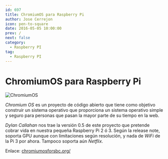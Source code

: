 ```yaml
---
id: 697
title: ChromiumOS para Raspberry Pi
author: Jose Cerrejon
icon: pen-to-square
date: 2016-05-05 10:00:00
prev: /
next: false
category:
  - Raspberry PI
tag:
  - Raspberry PI
---
```


# ChromiumOS para Raspberry Pi

![ChromiumOS](/images/2016/05/chromium_OS.png)

*Chromium OS* es un proyecto de código abierto que tiene como objetivo construir un sistema operativo que proporciona un sistema operativo simple y seguro para personas que pasan la mayor parte de su tiempo en la web.

*Dylan Callahan* nos trae la versión 0.5 de este proyecto que pretende cobrar vida en nuestra pequeña Raspberry Pi 2 ó 3. Según la release note, soporta GPU aunque con limitaciones según resolución, y nada de *WiFi* de la Pi 3 por ahora. Tampoco soporta aún *Netflix*.

Enlace: [chromiumosforsbc.org/](http://www.chromiumosforsbc.org/)